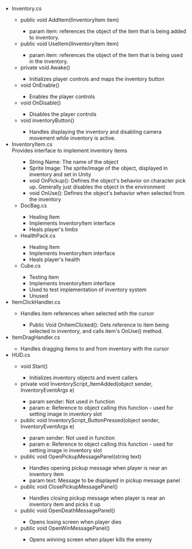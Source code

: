 <ul>
<li>Inventory.cs</li>
    <ul>
        <li>public void AddItem(IInventoryItem item)</li>
            <ul>
                <li>param item: references the object of the item that is being added to inventory. </li>
            </ul>
        <li>public void UseItem(IInventoryItem item)</li>
            <ul>
                <li>param item: references the object of the item that is being used in the inventory.</li>
            </ul>
        <li>private void Awake()</li>
            <ul>
                <li>Initializes player controls and maps the inventory button</li>
            </ul>
        <li>void OnEnable()</li>
            <ul>
                <li>Enables the player controls</li>
            </ul>
        <li>void OnDisable()</li>
            <ul>
                <li>Disables the player controls</li>
            </ul>
        <li>void inventoryButton()</li>
            <ul>
                <li>Handles displaying the inventory and disabling camera movement while inventory is active.</li>
            </ul>
    </ul>
<li>InventoryItem.cs</li>
    Provides interface to implement inventory items
    <ul>
        <ul>
            <li>String Name: The name of the object</li>
            <li>Sprite Image: The sprite/image of the object, displayed in inventory and set in Unity</li>
            <li>void OnPickup(): Defines the object's behavior on character pick up. Generally just disables the object in the environment</li>
            <li>void OnUse(): Defines the object's behavior when selected from the inventory</li>
        </ul>
        <li>DocBag.cs</li>
            <ul>
                <li>Healing Item</li>
                <li>Implements InventoryItem interface</li>
                <li>Heals player's limbs</li>
            </ul>
        <li>HealthPack.cs</li>
            <ul>
                <li>Healing Item</li>
                <li>Implements InventoryItem interface</li>
                <li>Heals player's health</li>
            </ul>
        <li>Cube.cs</li>
            <ul>
                <li>Testing item</li>
                <li>Implements InventoryItem interface</li>
                <li>Used to test implementation of inventory system</li>
                <li>Unused</li>
            </ul>
    </ul>
<li>ItemClickHandler.cs</li>
    <ul>
        <li>Handles item references when selected wtih the cursor</li>
        <ul>
            <li>Public Void OnItemClicked(): Gets reference to item being selected in inventory, and calls item's OnUse() method.</li>
        </ul>
    </ul>
<li>ItemDragHandler.cs</li>
    <ul>
        <li>Handles dragging items to and from inventory with the cursor</li>
    </ul>
<li>HUD.cs</li>
    <ul>
        <li>void Start()</li>
            <ul>
                <li>Initializes inventory objects and event callers</li>
            </ul>
        <li>private void InventoryScript_ItemAdded(object sender, InventoryEventArgs e)</li>
            <ul>
                <li>param sender: Not used in function</li>
                <li>param e: Reference to object calling this function - used for setting image in inventory slot</li>
            </ul>
        <li>public void InventoryScript_ButtonPressed(object sender, InventoryEventArgs e)</li>
            <ul>
                <li>param sender: Not used in function</li>
                <li>param e: Reference to object calling this function - used for setting image in inventory slot</li>
            </ul>
        <li>public void OpenPickupMessagePanel(string text)</li>
            <ul>
                <li>Handles opening pickup message when player is near an inventory item</li>
                <li>param text: Message to be displayed in pickup message panel</li>
            </ul>
        <li>public void ClosePickupMessagePanel()</li>
            <ul>
                <li>Handles closing pickup message when player is near an inventory item and picks it up</li>
            </ul>
        <li>public void OpenDeathMessagePanel()</li>
            <ul>
                <li>Opens losing screen when player dies</li>
            </ul>
        <li>public void OpenWinMessagePanel()</li>
            <ul>
                <li>Opens winning screen when player kills the enemy</li>
            </ul>
    </ul>
</ul>